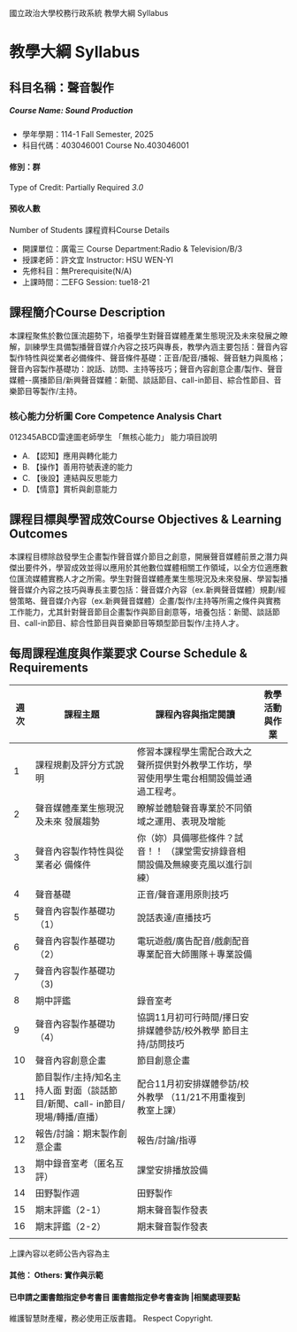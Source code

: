 國立政治大學校務行政系統 教學大綱 Syllabus
# 教學大綱 Syllabus
##  科目名稱：聲音製作
#####  Course Name: Sound Production
  * 學年學期：114-1 Fall Semester, 2025 
  * 科目代碼：403046001 Course No.403046001
#### 修別：群
Type of Credit: Partially Required 
_3.0_
#### 預收人數
Number of Students
課程資料Course Details
  * 開課單位：廣電三 Course Department:Radio & Television/B/3 
  * 授課老師：許文宜 Instructor: HSU WEN-YI 
  * 先修科目：無Prerequisite(N/A)
  * 上課時間：二EFG Session: tue18-21
##  課程簡介Course Description
本課程聚焦於數位匯流趨勢下，培養學生對聲音媒體產業生態現況及未來發展之瞭解，訓練學生具備製播聲音媒介內容之技巧與專長，教學內涵主要包括：聲音內容製作特性與從業者必備條件、聲音條件基礎：正音/配音/播報、聲音魅力與風格；聲音內容製作基礎功：說話、訪問、主持等技巧；聲音內容創意企畫/製作、聲音媒體--廣播節目/新興聲音媒體：新聞、談話節目、call-in節目、綜合性節目、音樂節目等製作/主持。
###  核心能力分析圖 Core Competence Analysis Chart
012345ABCD雷達圖老師學生
「無核心能力」 
能力項目說明
  * A. 【認知】應用與轉化能力
  * B. 【操作】善用符號表達的能力
  * C. 【後設】連結與反思能力
  * D. 【情意】賞析與創意能力
##  課程目標與學習成效Course Objectives & Learning Outcomes 
本課程目標除啟發學生企畫製作聲音媒介節目之創意，開展聲音媒體前景之潛力與傑出要件外，學習成效並得以應用於其他數位媒體相關工作領域，以全方位適應數位匯流媒體實務人才之所需。學生對聲音媒體產業生態現況及未來發展、學習製播聲音媒介內容之技巧與專長主要包括：聲音媒介內容（ex.新興聲音媒體）規劃/經營策略、聲音媒介內容（ex.新興聲音媒體）企畫/製作/主持等所需之條件與實務工作能力，尤其針對聲音節目企畫製作與節目創意等，培養包括：新聞、談話節目、call-in節目、綜合性節目與音樂節目等類型節目製作/主持人才。
##  每周課程進度與作業要求 Course Schedule & Requirements
週次 |  課程主題 |  課程內容與指定閱讀 |  教學活動與作業  
---|---|---|---  
1 |  課程規劃及評分方式說明 |  修習本課程學生需配合政大之聲所提供對外教學工作坊，學習使用學生電台相關設備並通過工程考。  
2 |  聲音媒體產業生態現況及未來 發展趨勢 |  瞭解並體驗聲音專業於不同領域之運用、表現及增能  
3 |  聲音內容製作特性與從業者必 備條件 |  你（妳）具備哪些條件？試音！！ （課堂需安排錄音相關設備及無線麥克風以進行訓練）  
4 |  聲音基礎 |  正音/聲音運用原則技巧  
5 |  聲音內容製作基礎功（1） |  說話表達/直播技巧  
6 |  聲音內容製作基礎功（2） |  電玩遊戲/廣告配音/戲劇配音 專業配音大師團隊＋專業設備  
7 | 聲音內容製作基礎功（3) |   
8 |  期中評鑑 |  錄音室考  
9 |  聲音內容製作基礎功（4） |  協調11月初可行時間/擇日安排媒體參訪/校外教學 節目主持/訪問技巧  
10 |  聲音內容創意企畫 |  節目創意企畫  
11 |  節目製作/主持/知名主持人面 對面（談話節目/新聞、call- in節目/現場/轉播/直播） |  配合11月初安排媒體參訪/校外教學 （11/21不用重複到教室上課）  
12 |  報告/討論：期末製作創意企畫 |  報告/討論/指導  
13 |  期中錄音室考（匿名互評） |  課堂安排播放設備  
14 |  田野製作週 |  田野製作  
15 |  期末評鑑（2-1） |  期末聲音製作發表  
16 |  期末評鑑（2-2） |  期末聲音製作發表  
|  |   
上課內容以老師公告內容為主   
####  其他： Others: 實作與示範 
####  已申請之圖書館指定參考書目  圖書館指定參考書查詢 |相關處理要點
維護智慧財產權，務必使用正版書籍。 Respect Copyright.